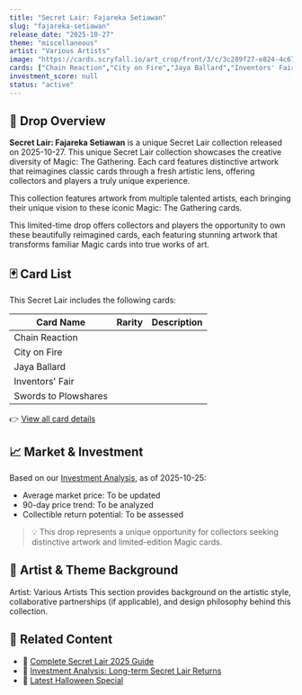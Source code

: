 ```yaml
---
title: "Secret Lair: Fajareka Setiawan"
slug: "fajareka-setiawan"
release_date: "2025-10-27"
theme: "miscellaneous"
artist: "Various Artists"
image: "https://cards.scryfall.io/art_crop/front/3/c/3c289f27-e824-4c67-beac-855556ee1e30.jpg?1759900665"
cards: ["Chain Reaction","City on Fire","Jaya Ballard","Inventors' Fair","Swords to Plowshares"]
investment_score: null
status: "active"
---
```


## 💠 Drop Overview
**Secret Lair: Fajareka Setiawan** is a unique Secret Lair collection released on 2025-10-27. This unique Secret Lair collection showcases the creative diversity of Magic: The Gathering. Each card features distinctive artwork that reimagines classic cards through a fresh artistic lens, offering collectors and players a truly unique experience.

This collection features artwork from multiple talented artists, each bringing their unique vision to these iconic Magic: The Gathering cards.

This limited-time drop offers collectors and players the opportunity to own these beautifully reimagined cards, each featuring stunning artwork that transforms familiar Magic cards into true works of art.

## 🃏 Card List
This Secret Lair includes the following cards:

| Card Name | Rarity | Description |
|-----------|---------|-------------|
| Chain Reaction |  |  |
| City on Fire |  |  |
| Jaya Ballard |  |  |
| Inventors' Fair |  |  |
| Swords to Plowshares |  |  |

👉 [View all card details](/cards?drop=fajareka-setiawan)

## 📈 Market & Investment
Based on our [Investment Analysis](/investment/fajareka-setiawan), as of 2025-10-25:
- Average market price: To be updated
- 90-day price trend: To be analyzed
- Collectible return potential: To be assessed

> 💡 This drop represents a unique opportunity for collectors seeking distinctive artwork and limited-edition Magic cards.

## 🎨 Artist & Theme Background
Artist: Various Artists
This section provides background on the artistic style, collaborative partnerships (if applicable), and design philosophy behind this collection.

## 🔗 Related Content
- 📰 [Complete Secret Lair 2025 Guide](/news/secret-lair-2025-complete-guide)
- 💼 [Investment Analysis: Long-term Secret Lair Returns](/investment)
- 🎃 [Latest Halloween Special](/drops/secret-scare-superdrop-2025)